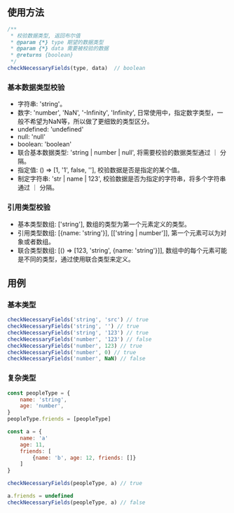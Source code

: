 ## 使用方法
```js
/**
 * 校验数据类型, 返回布尔值
 * @param {*} type 期望的数据类型
 * @param {*} data 需要被校验的数据
 * @returns {boolean}
 */
checkNecessaryFields(type, data)  // boolean
```

### 基本数据类型校验
- 字符串: 'string'。
- 数字: 'number', 'NaN', '-Infinity', 'Infinity', 日常使用中，指定数字类型，一般不希望为NaN等，所以做了更细致的类型区分。
- undefined: 'undefined'
- null: 'null'
- boolean: 'boolean'
- 联合基本数据类型: 'string | number | null', 将需要校验的数据类型通过 ｜ 分隔。
- 指定值: () => [1, '1', false, ''], 校验数据是否是指定的某个值。
- 制定字符串: 'str | name | 123', 校验数据是否为指定的字符串，将多个字符串通过 ｜ 分隔。

### 引用类型校验
- 基本类型数组: ['string'], 数组的类型为第一个元素定义的类型。
- 引用类型数组: [{name: 'string'}], [['string | number']], 第一个元素可以为对象或者数组。
- 联合类型数组: [() => [123, 'string', {name: 'string'}]], 数组中的每个元素可能是不同的类型，通过使用联合类型来定义。 


## 用例
### 基本类型
```js
checkNecessaryFields('string', 'src') // true
checkNecessaryFields('string', '') // true
checkNecessaryFields('string', '123') // true
checkNecessaryFields('number', '123') // false
checkNecessaryFields('number', 123) // true
checkNecessaryFields('number', 0) // true
checkNecessaryFields('number', NaN) // false
```
### 复杂类型
```js
const peopleType = {
    name: 'string',
    age: 'number',
}
peopleType.friends = [peopleType]

const a = {
    name: 'a'
    age: 11,
    friends: [
        {name: 'b', age: 12, friends: []}
    ]
}

checkNecessaryFields(peopleType, a) // true

a.friends = undefined
checkNecessaryFields(peopleType, a) // false
```